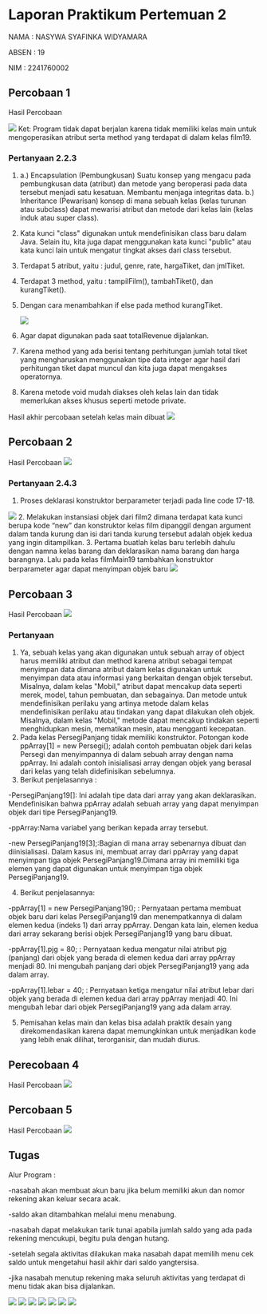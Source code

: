 # Laporan Praktikum Pertemuan 2
NAMA    : NASYWA SYAFINKA WIDYAMARA

ABSEN   : 19

NIM     : 2241760002



## Percobaan 1 
Hasil Percobaan

<img src=2.2.1.png>
Ket: Program tidak dapat berjalan karena tidak memiliki kelas main untuk mengoperasikan atribut serta method yang terdapat di dalam kelas film19.

### Pertanyaan 2.2.3
1. a.) Encapsulation (Pembungkusan)
Suatu konsep yang mengacu pada pembungkusan data (atribut) dan metode yang beroperasi pada data tersebut menjadi satu kesatuan. Membantu menjaga integritas data.
b.) Inheritance (Pewarisan)
konsep di mana sebuah kelas (kelas turunan atau subclass) dapat mewarisi atribut dan metode dari kelas lain (kelas induk atau super class).
2. Kata kunci "class" digunakan untuk mendefinisikan class baru dalam Java. Selain itu, kita juga dapat menggunakan kata kunci "public" atau kata kunci lain untuk mengatur tingkat akses dari class tersebut.
3. Terdapat 5 atribut, yaitu : judul, genre, rate, hargaTiket, dan jmlTiket.
4. Terdapat 3 method, yaitu : tampilFilm(), tambahTiket(), dan kurangTiket().
5. Dengan cara menambahkan if else pada method kurangTiket.
   
   <img src=2.2.3-5.png>
6. Agar dapat digunakan pada saat totalRevenue dijalankan. 
7. Karena method yang ada berisi tentang perhitungan jumlah total tiket yang mengharuskan menggunakan tipe data integer agar hasil dari perhitungan tiket dapat muncul dan kita juga dapat mengakses operatornya.
8. Karena metode void mudah diakses oleh kelas lain dan tidak memerlukan akses khusus seperti metode private.

Hasil akhir percobaan setelah kelas main dibuat
<img src=2.3.2.png>


## Percobaan 2
Hasil Percobaan
<img src=2.4.2.png>

### Pertanyaan 2.4.3
1. Proses deklarasi konstruktor berparameter terjadi pada line code 17-18.
  <img src=2.4.3-2.png> 
2. Melakukan instansiasi objek dari film2 dimana terdapat kata kunci berupa kode “new” dan konstruktor kelas film dipanggil dengan argument dalam tanda kurung dan isi dari tanda kurung tersebut adalah objek kedua yang ingin ditampilkan. 
3. Pertama buatlah kelas baru terlebih dahulu dengan namna kelas barang dan deklarasikan nama barang dan harga barangnya. Lalu pada kelas filmMain19 tambahkan konstruktor berparameter agar dapat menyimpan objek baru
   <img src=2.4.3-3.png>

## Percobaan 3
Hasil Percobaan
<img src=2.5.1-6.png>

### Pertanyaan
1. Ya, sebuah kelas yang akan digunakan untuk sebuah array of object harus memiliki atribut dan method karena atribut sebagai tempat menyimpan data dimana atribut dalam kelas digunakan untuk menyimpan data atau informasi yang berkaitan dengan objek tersebut. Misalnya, dalam kelas "Mobil," atribut dapat mencakup data seperti merek, model, tahun pembuatan, dan sebagainya. Dan metode untuk mendefinisikan perilaku yang artinya metode dalam kelas mendefinisikan perilaku atau tindakan yang dapat dilakukan oleh objek. Misalnya, dalam kelas "Mobil," metode dapat mencakup tindakan seperti menghidupkan mesin, mematikan mesin, atau mengganti kecepatan.
2. Pada kelas PersegiPanjang tidak memiliki konstruktor. Potongan kode ppArray[1] = new Persegi(); adalah contoh pembuatan objek dari kelas Persegi dan menyimpannya di dalam sebuah array dengan nama ppArray. Ini adalah contoh inisialisasi array dengan objek yang berasal dari kelas yang telah didefinisikan sebelumnya.
3. Berikut penjelasannya :

-PersegiPanjang19[]: Ini adalah tipe data dari array yang akan deklarasikan. Mendefinisikan bahwa ppArray adalah sebuah array yang dapat menyimpan objek dari tipe PersegiPanjang19.

-ppArray:Nama variabel yang berikan kepada array tersebut.

-new PersegiPanjang19[3];:Bagian di mana array sebenarnya dibuat dan diinisialisasi. Dalam kasus ini, membuat array dari ppArray yang dapat menyimpan tiga objek PersegiPanjang19.Dimana array ini memiliki tiga elemen yang dapat digunakan untuk menyimpan tiga objek PersegiPanjang19.

4. Berikut penjelasannya:

-ppArray[1] = new PersegiPanjang19(); : Pernyataan pertama membuat objek baru dari kelas PersegiPanjang19 dan menempatkannya di dalam elemen kedua (indeks 1) dari array ppArray. Dengan kata lain, elemen kedua dari array sekarang berisi objek PersegiPanjang19 yang baru dibuat.

-ppArray[1].pjg = 80; : Pernyataan kedua mengatur nilai atribut pjg (panjang) dari objek yang berada di elemen kedua dari array ppArray menjadi 80. Ini mengubah panjang dari objek PersegiPanjang19 yang ada dalam array.

-ppArray[1].lebar = 40; : Pernyataan ketiga mengatur nilai atribut lebar dari objek yang berada di elemen kedua dari array ppArray menjadi 40. Ini mengubah lebar dari objek PersegiPanjang19 yang ada dalam array.

5. Pemisahan kelas main dan kelas bisa adalah praktik desain yang direkomendasikan karena dapat memungkinkan untuk menjadikan kode yang lebih enak dilihat, terorganisir, dan mudah diurus.
   
 ## Perecobaan 4
 Hasil Percobaan
 <img src=2.6.2.png>

 ## Percobaan 5
 Hasil Percobaan
 <img src=2.7.2.png>


## Tugas
Alur Program :

-nasabah akan membuat akun baru jika belum memiliki akun dan nomor rekening akan keluar secara acak.

-saldo akan ditambahkan melalui menu menabung.

-nasabah dapat melakukan tarik tunai apabila jumlah saldo yang ada pada rekening mencukupi, begitu pula dengan hutang.

-setelah segala aktivitas dilakukan maka nasabah dapat memilih menu cek saldo untuk mengetahui hasil akhir dari saldo yangtersisa.

-jika nasabah menutup rekening maka seluruh aktivitas yang terdapat di menu tidak akan bisa dijalankan.

<img src=bukarek.png>

<img src=menabung.png>

<img src=tarik.png>

<img src=hutang.png>

<img src=ceksaldo.png>

<img src=tutuprek.png>

<img src=buktitutup.png>